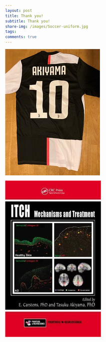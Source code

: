 ```yaml
---
layout: post
title: Thank you!  
subtitle: Thank you!  
share-img: /images/Soccer-uniform.jpg
tags: 
comments: true
---
```


![uniform](https://github.com/taakiyama/taakiyama.github.io/blob/master/images/Soccer%20uniform.jpg)

![Book](images/Book.jpg)   
